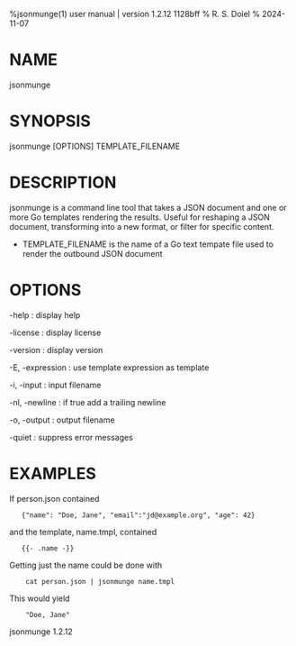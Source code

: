 %jsonmunge(1) user manual | version 1.2.12 1128bff
% R. S. Doiel
% 2024-11-07

# NAME

jsonmunge 

# SYNOPSIS

jsonmunge [OPTIONS] TEMPLATE_FILENAME

# DESCRIPTION

jsonmunge is a command line tool that takes a JSON document and
one or more Go templates rendering the results. Useful for
reshaping a JSON document, transforming into a new format,
or filter for specific content.

- TEMPLATE_FILENAME is the name of a Go text tempate file used to render
  the outbound JSON document

# OPTIONS

-help
: display help

-license
: display license

-version
: display version

-E, -expression
: use template expression as template

-i, -input
: input filename

-nl, -newline
: if true add a trailing newline

-o, -output
: output filename

-quiet
: suppress error messages


# EXAMPLES

If person.json contained

~~~
   {"name": "Doe, Jane", "email":"jd@example.org", "age": 42}
~~~

and the template, name.tmpl, contained

~~~
   {{- .name -}}
~~~

Getting just the name could be done with

~~~
    cat person.json | jsonmunge name.tmpl
~~~

This would yield

~~~
    "Doe, Jane"
~~~

jsonmunge 1.2.12

